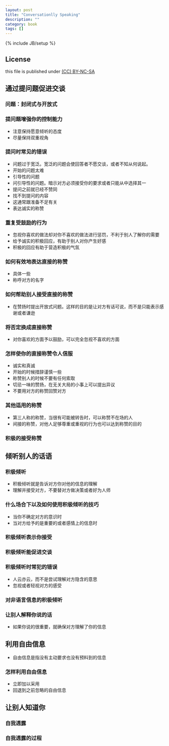 ```yaml
---
layout: post
title: "Conversationlly Speaking"
description: ""
category: book
tags: []
---
```

{% include JB/setup %}
## License
this file is published under [(CC) BY-NC-SA](http://creativecommons.org/licenses/by-nc-sa/3.0/)

## 通过提问题促进交谈
### 问题：封闭式与开放式
### 提问题增强你的控制能力
* 注意保持愿意倾听的态度
* 尽量保持双重视角
### 提问时常见的错误
* 问题过于宽泛。宽泛的问题会使回答者不愿交谈，或者不知从何说起。
* 开始的问题太难
* 引导性的问题
* 问引导性的问题。暗示对方必须接受你的要求或者只能从中选择其一
* 提问之前就已经不赞同
* 找不到提问的内容
* 这通常跟准备不足有关
* 表达诚实的称赞
### 重复受鼓励的行为
* 忽视你喜欢的做法却对你不喜欢的做法进行惩罚，不利于别人了解你的需要
* 给予诚实的积极回应，有助于别人对你产生好感
* 积极的回应有助于营造积极的气氛
### 如何有效地表达直接的称赞
* 具体一些
* 称呼对方的名字
### 如何帮助别人接受直接的称赞
* 在赞扬时提出开放式问题。这样的目的是让对方有话可说，而不是只能表示感谢或者谦逊
### 将否定换成直接称赞
* 对你喜欢的方面予以鼓励，可以完全忽视不喜欢的方面
### 怎样使你的直接称赞令人信服
* 诚实和真诚
* 开始的时候措辞谨慎一些
* 称赞别人的时候不要有任何索取
* 切忌一味的赞扬，在无关大局的小事上可以提出异议
* 不要用对方的称赞回赞对方
### 其他适用的称赞
* 第三人称的称赞，当很有可能被转告时，可以称赞不在场的人
* 间接的称赞，对他人足够尊重或重视的行为也可以达到称赞的目的
### 积极的接受称赞
## 倾听别人的话语
### 积极倾听
* 积极倾听就是告诉对方你对他的信息的理解
* 理解并接受对方，不要替对方做决策或者好为人师
### 什么场合下以及如何使用积极倾听的技巧
* 当你不确定对方的意识时
* 当对方给予的是重要的或者感情上的信息时
### 积极倾听表示你接受
### 积极倾听能促进交谈
### 积极倾听时常犯的错误
* 人云亦云，而不是尝试理解对方隐含的意思
* 忽视或者轻视对方的感受
### 对非语言信息的积极倾听
### 让别人解释你说的话
* 如果你说的很重要，就确保对方理解了你的信息
## 利用自由信息
* 自由信息是指没有主动要求也没有预料到的信息
### 怎样利用自由信息
* 立即加以采用
* 回退到之前忽略的自由信息
## 让别人知道你
### 自我透露
###  自我透露的过程
